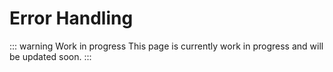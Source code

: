 # Error Handling

::: warning Work in progress
This page is currently work in progress and will be updated soon.
:::
